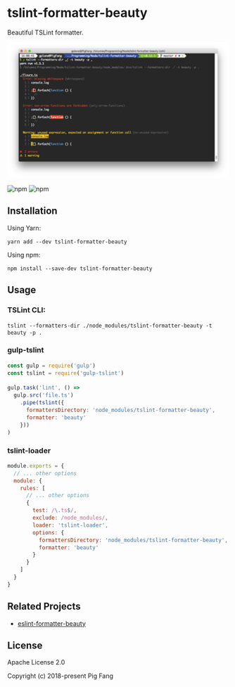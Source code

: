 # tslint-formatter-beauty

Beautiful TSLint formatter.

![](screenshot.png)

![npm](https://img.shields.io/npm/v/tslint-formatter-beauty.svg?style=flat-square)
![npm](https://img.shields.io/npm/dm/tslint-formatter-beauty.svg?style=flat-square)

## Installation

Using Yarn:

```
yarn add --dev tslint-formatter-beauty
```

Using npm:

```
npm install --save-dev tslint-formatter-beauty
```

## Usage

### TSLint CLI:

```
tslint --formatters-dir ./node_modules/tslint-formatter-beauty -t beauty -p .
```

### gulp-tslint

```js
const gulp = require('gulp')
const tslint = require('gulp-tslint')

gulp.task('lint', () =>
  gulp.src('file.ts')
    .pipe(tslint({
      formattersDirectory: 'node_modules/tslint-formatter-beauty',
      formatter: 'beauty'
    }))
)
```

### tslint-loader

```js
module.exports = {
  // ... other options
  module: {
    rules: [
      // ... other options
      {
        test: /\.ts$/,
        exclude: /node_modules/,
        loader: 'tslint-loader',
        options: {
          formattersDirectory: 'node_modules/tslint-formatter-beauty',
          formatter: 'beauty'
        }
      }
    ]
  }
}
```

## Related Projects

- [eslint-formatter-beauty](https://github.com/g-plane/methane/tree/master/packages/eslint-formatter-beauty)

## License

Apache License 2.0

Copyright (c) 2018-present Pig Fang
